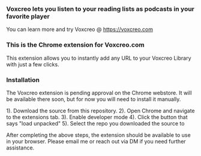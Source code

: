 ### Voxcreo lets you listen to your reading lists as podcasts in your favorite player
You can learn more and try Voxcreo @ https://voxcreo.com

### This is the Chrome extension for Voxcreo.com
This extension allows you to instantly add any URL to your Voxcreo Library with just a few clicks.

### Installation
The Voxcreo extension is pending approval on the Chrome webstore. It will be available there soon, but for now you will need to install it manually.

1). Download the source from this repository.
2). Open Chrome and navigate to the extensions tab. 
3). Enable developer mode
4). Click the button that says "load unpacked"
5). Select the repo you downloaded the source to

After completing the above steps, the extension should be available to use in your browser. Please email me or reach out via DM if you need further assistance.

